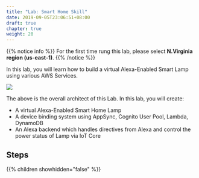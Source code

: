 ```yaml
---
title: "Lab: Smart Home Skill"
date: 2019-09-05T23:06:51+08:00
draft: true
chapter: true
weight: 20
---
```


{{% notice info %}}
For the first time rung this lab, please select **N.Virginia region (us-east-1)**.
{{% /notice %}}
    
In this lab, you will learn how to build a virtual Alexa-Enabled
Smart Lamp using various AWS Services.

![](/images/smart-home/alexa-workshop-arch.jpg)

The above is the overall architect of this Lab. In this lab, you will create:

* A virtual Alexa-Enabled Smart Home Lamp
* A device binding system using AppSync, Cognito User Pool, Lambda, DynamoDB
* An Alexa backend which handles directives from Alexa and control the power status 
of Lamp via IoT Core

## Steps

{{% children showhidden="false" %}}